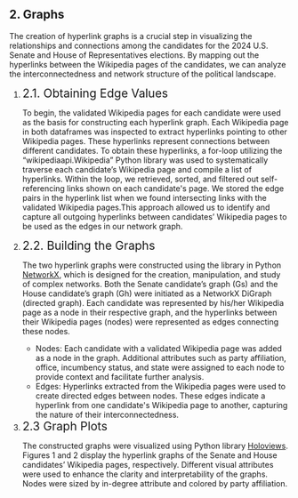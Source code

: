 ## 2. Graphs

The creation of hyperlink graphs is a crucial step in visualizing the relationships and connections among the candidates for the 2024 U.S. Senate and House of Representatives elections. By mapping out the hyperlinks between the Wikipedia pages of the candidates, we can analyze the interconnectedness and network structure of the political landscape.

<ol>
<li><span style="font-size: 1.5em;">2.1. Obtaining Edge Values</span></li>

To begin, the validated Wikipedia pages for each candidate were used as the basis for constructing each hyperlink graph. Each Wikipedia page in both dataframes was inspected to extract hyperlinks pointing to other Wikipedia pages. These hyperlinks represent connections between different candidates. To obtain these hyperlinks, a for-loop utilizing the “wikipediaapi.Wikipedia” Python library was used to systematically traverse each candidate’s Wikipedia page and compile a list of hyperlinks. Within the loop, we retrieved, sorted, and filtered out self-referencing links shown on each candidate's page. We stored the edge pairs in the hyperlink list when we found intersecting links with the validated Wikipedia pages.This approach allowed us to identify and capture all outgoing hyperlinks between candidates’ Wikipedia pages to be used as the edges in our network graph.

<li><span style="font-size: 1.5em;">2.2. Building the Graphs</span></li>

The two hyperlink graphs were constructed using the library in Python [NetworkX](https://networkx.org/), which is designed for the creation, manipulation, and study of complex networks. Both the Senate candidate’s graph (Gs) and the House candidate’s graph (Gh) were initiated as a NetworkX DiGraph (directed graph). Each candidate was represented by his/her Wikipedia page as a node in their respective graph, and the hyperlinks between their Wikipedia pages (nodes) were represented as edges connecting these nodes.
* Nodes: Each candidate with a validated Wikipedia page was added as a node in the graph. Additional attributes such as party affiliation, office, incumbency status, and state were assigned to each node to provide context and facilitate further analysis.
* Edges: Hyperlinks extracted from the Wikipedia pages were used to create directed edges between nodes. These edges indicate a hyperlink from one candidate's Wikipedia page to another, capturing the nature of their interconnectedness.
  
<li><span style="font-size: 1.5em;">2.3 Graph Plots</span></li>

The constructed graphs were visualized using Python library [Holoviews](https://www.holoviews.org/). Figures 1 and 2 display the hyperlink graphs of the Senate and House candidates’ Wikipedia pages, respectively. Different visual attributes were used to enhance the clarity and interpretability of the graphs. Nodes were sized by in-degree attribute and colored by party affiliation.
</ol>
